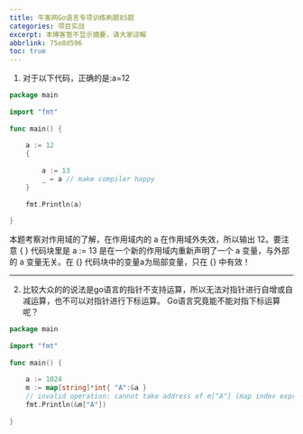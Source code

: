 ```yaml
---
title: 牛客网Go语言专项训练刷题85题
categories: 项目实战
excerpt: 本博客暂不显示摘要，请大家谅解
abbrlink: 75e8d596
toc: true
---
```


1. 对于以下代码，正确的是:a=12
```go
package main
 
import "fmt"
 
func main() {
 
    a := 12
    {
 
        a := 13
        _ = a // make compiler happy
    }
 
    fmt.Println(a)
 
}
```
本题考察对作用域的了解，在作用域内的 a 在作用域外失效，所以输出 12。要注意 { } 代码块里是  a := 13 是在一个新的作用域内重新声明了一个 a 变量，与外部的 a 变量无关。在 {} 代码块中的变量a为局部变量，只在 {} 中有效！

---

2. 比较大众的的说法是go语言的指针不支持运算，所以无法对指针进行自增或自减运算，也不可以对指针进行下标运算。
Go语言究竟能不能对指下标运算呢？



```go
package main
 
import "fmt"
 
func main() {
 
    a := 1024
    m := map[string]*int{ "A":&a }
    // invalid operation: cannot take address of m["A"] (map index expression of type *int)
    fmt.Println(&m["A"])
	
}
```